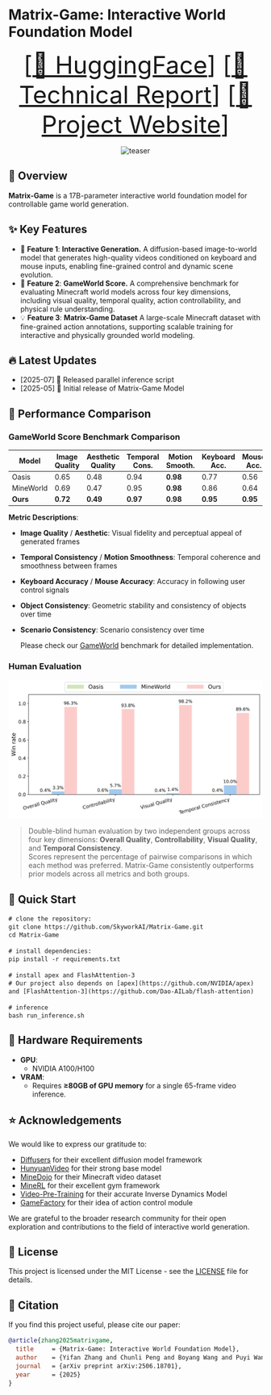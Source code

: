 <!-- markdownlint-disable first-line-h1 -->
<!-- markdownlint-disable html -->
<!-- markdownlint-disable no-duplicate-header -->

# Matrix-Game: Interactive World Foundation Model
<font size=7><div align='center' >  [[🤗 HuggingFace](https://huggingface.co/Skywork/Matrix-Game)] [[📖 Technical Report](https://arxiv.org/pdf/2506.18701)] [[🚀 Project Website](https://matrix-game-homepage.github.io/)] </div></font>

<div align="center">
  <img src="assets/videos/demo.gif" alt="teaser" />
</div>

## 📝 Overview
**Matrix-Game** is a 17B-parameter interactive world foundation model for controllable game world generation.

## ✨ Key Features

- 🎯 **Feature 1**: **Interactive Generation.**  A diffusion-based image-to-world model that generates high-quality videos conditioned on keyboard and mouse inputs, enabling fine-grained control and dynamic scene evolution.
- 🚀 **Feature 2**: **GameWorld Score.** A comprehensive benchmark for evaluating Minecraft world models across four key dimensions, including visual quality, temporal quality, action controllability, and physical rule understanding. 
- 💡 **Feature 3**: **Matrix-Game Dataset** A large-scale Minecraft dataset with fine-grained action annotations, supporting scalable training for interactive and physically grounded world modeling.

## 🔥 Latest Updates

* [2025-07] 🚀 Released parallel inference script
* [2025-05] 🎉 Initial release of Matrix-Game Model

## 🚀 Performance Comparison
### GameWorld Score Benchmark Comparison

| Model     | Image Quality | Aesthetic Quality | Temporal Cons. | Motion Smooth. | Keyboard Acc. | Mouse Acc. | Object Cons. | Scenario Cons.|
|-----------|------------------|-------------|-------------------|-------------------|------------------|---------------|-------------|-------------|
| Oasis     | 0.65             | 0.48        | 0.94              | **0.98**          | 0.77             | 0.56          | 0.56        |  0.86 | 
| MineWorld | 0.69             | 0.47        | 0.95              | **0.98**          | 0.86             | 0.64          | 0.51        | 0.92        |
| **Ours**  | **0.72**         | **0.49**    | **0.97**          | **0.98**          | **0.95**         | **0.95**      | **0.76**    | **0.93**    |

**Metric Descriptions**:

- **Image Quality** / **Aesthetic**: Visual fidelity and perceptual appeal of generated frames  
- **Temporal Consistency** / **Motion Smoothness**: Temporal coherence and smoothness between frames  
- **Keyboard Accuracy** / **Mouse Accuracy**: Accuracy in following user control signals  
- **Object Consistency**: Geometric stability and consistency of objects over time
- **Scenario Consistency**: Scenario consistency over time

  Please check our [GameWorld](https://github.com/SkyworkAI/Matrix-Game/tree/main/GameWorldScore) benchmark for detailed implementation.

### Human Evaluation

![Human Win Rate](assets/imgs/human_win_rate.png)

> Double-blind human evaluation by two independent groups across four key dimensions: **Overall Quality**, **Controllability**, **Visual Quality**, and **Temporal Consistency**.  
> Scores represent the percentage of pairwise comparisons in which each method was preferred. Matrix-Game consistently outperforms prior models across all metrics and both groups.


## 🚀 Quick Start

```
# clone the repository:
git clone https://github.com/SkyworkAI/Matrix-Game.git
cd Matrix-Game

# install dependencies:
pip install -r requirements.txt

# install apex and FlashAttention-3
# Our project also depends on [apex](https://github.com/NVIDIA/apex) and [FlashAttention-3](https://github.com/Dao-AILab/flash-attention)

# inference
bash run_inference.sh
```


## 🔧 Hardware Requirements
- **GPU**:
  - NVIDIA A100/H100
- **VRAM**:
  - Requires **≥80GB of GPU memory** for a single 65-frame video inference.


## ⭐ Acknowledgements

We would like to express our gratitude to:

- [Diffusers](https://github.com/huggingface/diffusers) for their excellent diffusion model framework
- [HunyuanVideo](https://github.com/Tencent/HunyuanVideo) for their strong base model
- [MineDojo](https://minedojo.org/knowledge_base) for their Minecraft video dataset
- [MineRL](https://github.com/minerllabs/minerl) for their excellent gym framework
- [Video-Pre-Training](https://github.com/openai/Video-Pre-Training) for their accurate Inverse Dynamics Model
- [GameFactory](https://github.com/KwaiVGI/GameFactory) for their idea of action control module 

We are grateful to the broader research community for their open exploration and contributions to the field of interactive world generation.

## 📄 License

This project is licensed under the MIT License - see the [LICENSE](LICENSE) file for details.

## 📎 Citation
If you find this project useful, please cite our paper:
```bibtex
@article{zhang2025matrixgame,
  title     = {Matrix-Game: Interactive World Foundation Model},
  author    = {Yifan Zhang and Chunli Peng and Boyang Wang and Puyi Wang and Qingcheng Zhu and Fei Kang and Biao Jiang and Zedong Gao and Eric Li and Yang Liu and Yahui Zhou},
  journal   = {arXiv preprint arXiv:2506.18701},
  year      = {2025}
}
```
